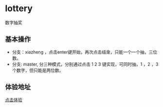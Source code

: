 # lottery
数字抽奖
## 基本操作
- 分支：xiazheng ，点击enter键开始，再次点击结束，只能一个一个抽，三位数。
- 分支: master, 分三种模式，分别通过点击 1 2 3 键实现，可同时抽，1 ，2 ，3 个数字，但只能是两位数。
## 体验地址
[点击体验](http://www.simameida.com/games/lottery)
